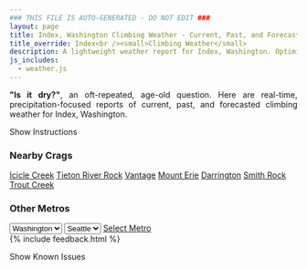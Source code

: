 ```yaml
---
### THIS FILE IS AUTO-GENERATED - DO NOT EDIT ###
layout: page
title: Index, Washington Climbing Weather - Current, Past, and Forecasted Report
title_override: Index<br /><small>Climbing Weather</small>
description: A lightweight weather report for Index, Washington. Optimized for slow internet connections.
js_includes:
  - weather.js
---
```


<section class="measure center lh-copy f5-ns f6 ph2 mv4" style="text-align: justify;">
<strong>"Is it dry?"</strong>, an oft-repeated, age-old question. Here are real-time,
precipitation-focused reports of current, past, and forecasted climbing weather for Index, Washington.
</section>

<p id="settings-toggle" class="mw5 b center tc hover-light-red black-70 pointer">Show Instructions</p>
<section id="settings" class="overflow-hidden" style="display:none;">
    <div class="mv2 ph2 center">
        <div class="fn f6 tc pv2">
            <p class="measure lh-copy center"><strong>Show/hide hourly forecasts</strong> by clicking the desired day.</p>
            <hr class="mw5 p0 mv2 o-60 b0 bt b--light-red light-red bg-light-red">
            <p class="measure lh-copy center"><strong>Current and Past conditions</strong> are measured by the nearest weather station. <strong>Forecast conditions</strong> are calculated and polled separately.</p>
            <hr class="mw5 p0 mv2 o-60 b0 bt b--light-red light-red bg-light-red">
            <p class="measure lh-copy center"><strong>Having issues?</strong> Try <a id="clear-cache" class="no-underline relative fancy-link light-red hover-light-red" href="#">clearing the local cache</a>.</p>
            <hr class="mw5 p0 mv2 o-60 b0 bt b--light-red light-red bg-light-red">
            <p class="measure lh-copy center">Weather data sourced from <a class="no-underline fancy-link relative light-red" target="_blank" href="https://www.weather.gov/documentation/services-web-api">weather.gov</a>.</p>
        </div>
    </div>
</section>
<section id="weather" data-crag="index-washington" class="mv4-ns mv3 ph2 center"></section>
<section id="nearby" class="tc lh-copy">
  <h3>Nearby Crags</h3>
<a class="nowrap no-underline fancy-link relative light-red mh3" href="/crags/icicle-creek-washington-weather.html">Icicle Creek</a>
<a class="nowrap no-underline fancy-link relative light-red mh3" href="/crags/tieton-river-rock-washington-weather.html">Tieton River Rock</a>
<a class="nowrap no-underline fancy-link relative light-red mh3" href="/crags/vantage-washington-weather.html">Vantage</a>
<a class="nowrap no-underline fancy-link relative light-red mh3" href="/crags/mount-erie-washington-weather.html">Mount Erie</a>
<a class="nowrap no-underline fancy-link relative light-red mh3" href="/crags/darrington-washington-weather.html">Darrington</a>
<a class="nowrap no-underline fancy-link relative light-red mh3" href="/crags/smith-rock-oregon-weather.html">Smith Rock</a>
<a class="nowrap no-underline fancy-link relative light-red mh3" href="/crags/trout-creek-oregon-weather.html">Trout Creek</a>
</section>
<section id="nearby" class="tc lh-copy">
  <h3>Other Metros</h3>
  <select class="ma1 bg-near-white pa2" id="stateSel">
    <option value="Texas">Texas</option>
    <option value="Washington" selected>Washington</option>
    <option value="Colorado">Colorado</option>
    <option value="Tennessee">Tennessee</option>
    <option value="Utah">Utah</option>
    <option value="California">California</option>
  </select>
  <select class="ma1 bg-near-white pa2" id="citySel">
    <option value="Seattle" selected>Seattle</option>
  </select>
  <a id="selectMetro" class="f6 link dim ph3 pv2 ma1 dib white bg-light-red" href="/crags/seattle-washington-weather.html">Select Metro</a>
  <script>
    var states = [];
    states["Texas"] = "Austin"
    states["Washington"] = "Seattle"
    states["Colorado"] = "Denver"
    states["Tennessee"] = "Nashville"
    states["Utah"] = "Salt Lake City"
    states["California"] = "San Francisco|Los Angeles"
  </script>
</section>
{% include feedback.html %}
<p id="issues-toggle" class="mw5 b center tc hover-light-red black-70 pointer">Show Known Issues</p>
<section id="issues" class="overflow-hidden tc f6">
</section>

<script>
  var weekly_SEW_150_72 = {"updated":"2021-12-25T23:43:56+00:00","units":"us","forecastGenerator":"BaselineForecastGenerator","generatedAt":"2021-12-26T08:46:04+00:00","updateTime":"2021-12-25T23:43:56+00:00","validTimes":"2021-12-25T17:00:00+00:00/P7DT8H","elevation":{"unitCode":"wmoUnit:m","value":148.1328},"periods":[{"number":1,"name":"Overnight","startTime":"2021-12-26T00:00:00-08:00","endTime":"2021-12-26T06:00:00-08:00","isDaytime":false,"temperature":21,"temperatureUnit":"F","temperatureTrend":"rising","windSpeed":"1 to 5 mph","windDirection":"NE","icon":"https://api.weather.gov/icons/land/night/snow,50?size=medium","shortForecast":"Chance Light Snow","detailedForecast":"A chance of snow. Mostly cloudy. Low around 21, with temperatures rising to around 23 overnight. Wind chill values as low as 18. Northeast wind 1 to 5 mph. Chance of precipitation is 50%. New snow accumulation of 1 to 2 inches possible."},{"number":2,"name":"Sunday","startTime":"2021-12-26T06:00:00-08:00","endTime":"2021-12-26T18:00:00-08:00","isDaytime":true,"temperature":26,"temperatureUnit":"F","temperatureTrend":"falling","windSpeed":"1 to 7 mph","windDirection":"NNW","icon":"https://api.weather.gov/icons/land/day/snow,70?size=medium","shortForecast":"Snow Likely","detailedForecast":"Snow likely before 4pm, then a chance of snow showers. Mostly cloudy. High near 26, with temperatures falling to around 21 in the afternoon. Wind chill values as low as 15. North northwest wind 1 to 7 mph. Chance of precipitation is 70%. New snow accumulation of 1 to 3 inches possible."},{"number":3,"name":"Sunday Night","startTime":"2021-12-26T18:00:00-08:00","endTime":"2021-12-27T06:00:00-08:00","isDaytime":false,"temperature":10,"temperatureUnit":"F","temperatureTrend":"rising","windSpeed":"3 to 7 mph","windDirection":"NNE","icon":"https://api.weather.gov/icons/land/night/snow,30/cold?size=medium","shortForecast":"Chance Snow Showers then Mostly Cloudy","detailedForecast":"A chance of snow showers before 10pm. Mostly cloudy. Low around 10, with temperatures rising to around 12 overnight. Wind chill values as low as 5. North northeast wind 3 to 7 mph. Chance of precipitation is 30%. New snow accumulation of less than half an inch possible."},{"number":4,"name":"Monday","startTime":"2021-12-27T06:00:00-08:00","endTime":"2021-12-27T18:00:00-08:00","isDaytime":true,"temperature":22,"temperatureUnit":"F","temperatureTrend":null,"windSpeed":"6 mph","windDirection":"NE","icon":"https://api.weather.gov/icons/land/day/sct?size=medium","shortForecast":"Mostly Sunny","detailedForecast":"Mostly sunny, with a high near 22. Wind chill values as low as 3. Northeast wind around 6 mph."},{"number":5,"name":"Monday Night","startTime":"2021-12-27T18:00:00-08:00","endTime":"2021-12-28T06:00:00-08:00","isDaytime":false,"temperature":13,"temperatureUnit":"F","temperatureTrend":null,"windSpeed":"5 mph","windDirection":"ENE","icon":"https://api.weather.gov/icons/land/night/snow,20?size=medium","shortForecast":"Slight Chance Light Snow","detailedForecast":"A slight chance of snow after 10pm. Mostly cloudy, with a low around 13. East northeast wind around 5 mph. Chance of precipitation is 20%. New snow accumulation of less than half an inch possible."},{"number":6,"name":"Tuesday","startTime":"2021-12-28T06:00:00-08:00","endTime":"2021-12-28T18:00:00-08:00","isDaytime":true,"temperature":26,"temperatureUnit":"F","temperatureTrend":null,"windSpeed":"3 to 9 mph","windDirection":"ENE","icon":"https://api.weather.gov/icons/land/day/snow,20?size=medium","shortForecast":"Slight Chance Light Snow","detailedForecast":"A slight chance of snow. Partly sunny, with a high near 26. Chance of precipitation is 20%. New rainfall amounts less than a tenth of an inch possible."},{"number":7,"name":"Tuesday Night","startTime":"2021-12-28T18:00:00-08:00","endTime":"2021-12-29T06:00:00-08:00","isDaytime":false,"temperature":13,"temperatureUnit":"F","temperatureTrend":null,"windSpeed":"10 mph","windDirection":"E","icon":"https://api.weather.gov/icons/land/night/snow,20/sct?size=medium","shortForecast":"Slight Chance Light Snow then Partly Cloudy","detailedForecast":"A slight chance of snow before 10pm. Partly cloudy, with a low around 13. Chance of precipitation is 20%."},{"number":8,"name":"Wednesday","startTime":"2021-12-29T06:00:00-08:00","endTime":"2021-12-29T18:00:00-08:00","isDaytime":true,"temperature":27,"temperatureUnit":"F","temperatureTrend":null,"windSpeed":"2 to 10 mph","windDirection":"SSE","icon":"https://api.weather.gov/icons/land/day/sct/snow?size=medium","shortForecast":"Mostly Sunny then Chance Light Snow","detailedForecast":"A chance of snow after 4pm. Mostly sunny, with a high near 27. New snow accumulation of less than half an inch possible."},{"number":9,"name":"Wednesday Night","startTime":"2021-12-29T18:00:00-08:00","endTime":"2021-12-30T06:00:00-08:00","isDaytime":false,"temperature":18,"temperatureUnit":"F","temperatureTrend":null,"windSpeed":"2 to 7 mph","windDirection":"SE","icon":"https://api.weather.gov/icons/land/night/snow?size=medium","shortForecast":"Light Snow","detailedForecast":"Snow. Mostly cloudy, with a low around 18. New snow accumulation of 3 to 5 inches possible."},{"number":10,"name":"Thursday","startTime":"2021-12-30T06:00:00-08:00","endTime":"2021-12-30T18:00:00-08:00","isDaytime":true,"temperature":32,"temperatureUnit":"F","temperatureTrend":null,"windSpeed":"8 mph","windDirection":"S","icon":"https://api.weather.gov/icons/land/day/snow?size=medium","shortForecast":"Snow","detailedForecast":"Snow. Cloudy, with a high near 32. New snow accumulation of 7 to 11 inches possible."},{"number":11,"name":"Thursday Night","startTime":"2021-12-30T18:00:00-08:00","endTime":"2021-12-31T06:00:00-08:00","isDaytime":false,"temperature":25,"temperatureUnit":"F","temperatureTrend":null,"windSpeed":"5 to 8 mph","windDirection":"S","icon":"https://api.weather.gov/icons/land/night/snow?size=medium","shortForecast":"Snow Likely","detailedForecast":"Snow likely. Mostly cloudy, with a low around 25. New snow accumulation of 2 to 4 inches possible."},{"number":12,"name":"Friday","startTime":"2021-12-31T06:00:00-08:00","endTime":"2021-12-31T18:00:00-08:00","isDaytime":true,"temperature":32,"temperatureUnit":"F","temperatureTrend":null,"windSpeed":"2 to 6 mph","windDirection":"SSE","icon":"https://api.weather.gov/icons/land/day/snow?size=medium","shortForecast":"Chance Light Snow","detailedForecast":"A chance of snow. Mostly cloudy, with a high near 32. New snow accumulation of less than half an inch possible."},{"number":13,"name":"Friday Night","startTime":"2021-12-31T18:00:00-08:00","endTime":"2022-01-01T06:00:00-08:00","isDaytime":false,"temperature":25,"temperatureUnit":"F","temperatureTrend":null,"windSpeed":"3 to 7 mph","windDirection":"SSE","icon":"https://api.weather.gov/icons/land/night/snow?size=medium","shortForecast":"Light Snow Likely","detailedForecast":"Snow likely. Mostly cloudy, with a low around 25. Little or no snow accumulation expected."},{"number":14,"name":"New Year's Day","startTime":"2022-01-01T06:00:00-08:00","endTime":"2022-01-01T18:00:00-08:00","isDaytime":true,"temperature":35,"temperatureUnit":"F","temperatureTrend":null,"windSpeed":"7 mph","windDirection":"SSE","icon":"https://api.weather.gov/icons/land/day/snow?size=medium","shortForecast":"Rain And Snow","detailedForecast":"Snow likely before 10am, then rain and snow between 10am and 5pm. Cloudy, with a high near 35."}]}
  var hourly_SEW_150_72 = {"@context":["https://geojson.org/geojson-ld/geojson-context.jsonld",{"@version":"1.1","wx":"https://api.weather.gov/ontology#","geo":"http://www.opengis.net/ont/geosparql#","unit":"http://codes.wmo.int/common/unit/","@vocab":"https://api.weather.gov/ontology#"}],"type":"Feature","geometry":{"type":"Polygon","coordinates":[[[-121.5758471,47.8261007],[-121.5697809,47.8055844],[-121.539213,47.809657800000004],[-121.5452726,47.8301743],[-121.5758471,47.8261007]]]},"properties":{"updated":"2021-12-25T23:43:56+00:00","units":"us","forecastGenerator":"HourlyForecastGenerator","generatedAt":"2021-12-26T08:46:05+00:00","updateTime":"2021-12-25T23:43:56+00:00","validTimes":"2021-12-25T17:00:00+00:00/P7DT8H","elevation":{"unitCode":"wmoUnit:m","value":148.1328},"periods":[{"number":1,"name":"","startTime":"2021-12-26T00:00:00-08:00","endTime":"2021-12-26T01:00:00-08:00","isDaytime":false,"temperature":26,"temperatureUnit":"F","temperatureTrend":null,"windSpeed":"3 mph","windDirection":"NE","icon":"https://api.weather.gov/icons/land/night/snow,40?size=small","shortForecast":"Chance Light Snow","detailedForecast":""},{"number":2,"name":"","startTime":"2021-12-26T01:00:00-08:00","endTime":"2021-12-26T02:00:00-08:00","isDaytime":false,"temperature":25,"temperatureUnit":"F","temperatureTrend":null,"windSpeed":"5 mph","windDirection":"WNW","icon":"https://api.weather.gov/icons/land/night/snow,40?size=small","shortForecast":"Chance Light Snow","detailedForecast":""},{"number":3,"name":"","startTime":"2021-12-26T02:00:00-08:00","endTime":"2021-12-26T03:00:00-08:00","isDaytime":false,"temperature":25,"temperatureUnit":"F","temperatureTrend":null,"windSpeed":"5 mph","windDirection":"WNW","icon":"https://api.weather.gov/icons/land/night/snow,40?size=small","shortForecast":"Chance Light Snow","detailedForecast":""},{"number":4,"name":"","startTime":"2021-12-26T03:00:00-08:00","endTime":"2021-12-26T04:00:00-08:00","isDaytime":false,"temperature":24,"temperatureUnit":"F","temperatureTrend":null,"windSpeed":"5 mph","windDirection":"WNW","icon":"https://api.weather.gov/icons/land/night/snow,40?size=small","shortForecast":"Chance Light Snow","detailedForecast":""},{"number":5,"name":"","startTime":"2021-12-26T04:00:00-08:00","endTime":"2021-12-26T05:00:00-08:00","isDaytime":false,"temperature":24,"temperatureUnit":"F","temperatureTrend":null,"windSpeed":"1 mph","windDirection":"E","icon":"https://api.weather.gov/icons/land/night/snow,50?size=small","shortForecast":"Chance Light Snow","detailedForecast":""},{"number":6,"name":"","startTime":"2021-12-26T05:00:00-08:00","endTime":"2021-12-26T06:00:00-08:00","isDaytime":false,"temperature":23,"temperatureUnit":"F","temperatureTrend":null,"windSpeed":"1 mph","windDirection":"E","icon":"https://api.weather.gov/icons/land/night/snow,50?size=small","shortForecast":"Chance Light Snow","detailedForecast":""},{"number":7,"name":"","startTime":"2021-12-26T06:00:00-08:00","endTime":"2021-12-26T07:00:00-08:00","isDaytime":true,"temperature":22,"temperatureUnit":"F","temperatureTrend":null,"windSpeed":"1 mph","windDirection":"E","icon":"https://api.weather.gov/icons/land/day/snow,50?size=small","shortForecast":"Chance Light Snow","detailedForecast":""},{"number":8,"name":"","startTime":"2021-12-26T07:00:00-08:00","endTime":"2021-12-26T08:00:00-08:00","isDaytime":true,"temperature":23,"temperatureUnit":"F","temperatureTrend":null,"windSpeed":"2 mph","windDirection":"NNW","icon":"https://api.weather.gov/icons/land/day/snow?size=small","shortForecast":"Light Snow Likely","detailedForecast":""},{"number":9,"name":"","startTime":"2021-12-26T08:00:00-08:00","endTime":"2021-12-26T09:00:00-08:00","isDaytime":true,"temperature":22,"temperatureUnit":"F","temperatureTrend":null,"windSpeed":"2 mph","windDirection":"NNW","icon":"https://api.weather.gov/icons/land/day/snow?size=small","shortForecast":"Light Snow Likely","detailedForecast":""},{"number":10,"name":"","startTime":"2021-12-26T09:00:00-08:00","endTime":"2021-12-26T10:00:00-08:00","isDaytime":true,"temperature":22,"temperatureUnit":"F","temperatureTrend":null,"windSpeed":"2 mph","windDirection":"NNW","icon":"https://api.weather.gov/icons/land/day/snow?size=small","shortForecast":"Light Snow Likely","detailedForecast":""},{"number":11,"name":"","startTime":"2021-12-26T10:00:00-08:00","endTime":"2021-12-26T11:00:00-08:00","isDaytime":true,"temperature":23,"temperatureUnit":"F","temperatureTrend":null,"windSpeed":"6 mph","windDirection":"WNW","icon":"https://api.weather.gov/icons/land/day/snow?size=small","shortForecast":"Light Snow Likely","detailedForecast":""},{"number":12,"name":"","startTime":"2021-12-26T11:00:00-08:00","endTime":"2021-12-26T12:00:00-08:00","isDaytime":true,"temperature":24,"temperatureUnit":"F","temperatureTrend":null,"windSpeed":"6 mph","windDirection":"WNW","icon":"https://api.weather.gov/icons/land/day/snow?size=small","shortForecast":"Snow Likely","detailedForecast":""},{"number":13,"name":"","startTime":"2021-12-26T12:00:00-08:00","endTime":"2021-12-26T13:00:00-08:00","isDaytime":true,"temperature":24,"temperatureUnit":"F","temperatureTrend":null,"windSpeed":"6 mph","windDirection":"WNW","icon":"https://api.weather.gov/icons/land/day/snow?size=small","shortForecast":"Light Snow Likely","detailedForecast":""},{"number":14,"name":"","startTime":"2021-12-26T13:00:00-08:00","endTime":"2021-12-26T14:00:00-08:00","isDaytime":true,"temperature":24,"temperatureUnit":"F","temperatureTrend":null,"windSpeed":"7 mph","windDirection":"WNW","icon":"https://api.weather.gov/icons/land/day/snow?size=small","shortForecast":"Light Snow Likely","detailedForecast":""},{"number":15,"name":"","startTime":"2021-12-26T14:00:00-08:00","endTime":"2021-12-26T15:00:00-08:00","isDaytime":true,"temperature":24,"temperatureUnit":"F","temperatureTrend":null,"windSpeed":"7 mph","windDirection":"WNW","icon":"https://api.weather.gov/icons/land/day/snow?size=small","shortForecast":"Light Snow Likely","detailedForecast":""},{"number":16,"name":"","startTime":"2021-12-26T15:00:00-08:00","endTime":"2021-12-26T16:00:00-08:00","isDaytime":true,"temperature":23,"temperatureUnit":"F","temperatureTrend":null,"windSpeed":"7 mph","windDirection":"WNW","icon":"https://api.weather.gov/icons/land/day/snow?size=small","shortForecast":"Chance Light Snow","detailedForecast":""},{"number":17,"name":"","startTime":"2021-12-26T16:00:00-08:00","endTime":"2021-12-26T17:00:00-08:00","isDaytime":true,"temperature":22,"temperatureUnit":"F","temperatureTrend":null,"windSpeed":"3 mph","windDirection":"NNW","icon":"https://api.weather.gov/icons/land/day/snow?size=small","shortForecast":"Chance Snow Showers","detailedForecast":""},{"number":18,"name":"","startTime":"2021-12-26T17:00:00-08:00","endTime":"2021-12-26T18:00:00-08:00","isDaytime":true,"temperature":21,"temperatureUnit":"F","temperatureTrend":null,"windSpeed":"3 mph","windDirection":"NNW","icon":"https://api.weather.gov/icons/land/day/snow?size=small","shortForecast":"Chance Snow Showers","detailedForecast":""},{"number":19,"name":"","startTime":"2021-12-26T18:00:00-08:00","endTime":"2021-12-26T19:00:00-08:00","isDaytime":false,"temperature":20,"temperatureUnit":"F","temperatureTrend":null,"windSpeed":"3 mph","windDirection":"NNW","icon":"https://api.weather.gov/icons/land/night/snow?size=small","shortForecast":"Chance Snow Showers","detailedForecast":""},{"number":20,"name":"","startTime":"2021-12-26T19:00:00-08:00","endTime":"2021-12-26T20:00:00-08:00","isDaytime":false,"temperature":19,"temperatureUnit":"F","temperatureTrend":null,"windSpeed":"7 mph","windDirection":"NE","icon":"https://api.weather.gov/icons/land/night/snow?size=small","shortForecast":"Chance Snow Showers","detailedForecast":""},{"number":21,"name":"","startTime":"2021-12-26T20:00:00-08:00","endTime":"2021-12-26T21:00:00-08:00","isDaytime":false,"temperature":18,"temperatureUnit":"F","temperatureTrend":null,"windSpeed":"7 mph","windDirection":"NE","icon":"https://api.weather.gov/icons/land/night/snow?size=small","shortForecast":"Chance Snow Showers","detailedForecast":""},{"number":22,"name":"","startTime":"2021-12-26T21:00:00-08:00","endTime":"2021-12-26T22:00:00-08:00","isDaytime":false,"temperature":17,"temperatureUnit":"F","temperatureTrend":null,"windSpeed":"7 mph","windDirection":"NE","icon":"https://api.weather.gov/icons/land/night/snow?size=small","shortForecast":"Slight Chance Snow Showers","detailedForecast":""},{"number":23,"name":"","startTime":"2021-12-26T22:00:00-08:00","endTime":"2021-12-26T23:00:00-08:00","isDaytime":false,"temperature":16,"temperatureUnit":"F","temperatureTrend":null,"windSpeed":"5 mph","windDirection":"ENE","icon":"https://api.weather.gov/icons/land/night/sct?size=small","shortForecast":"Partly Cloudy","detailedForecast":""},{"number":24,"name":"","startTime":"2021-12-26T23:00:00-08:00","endTime":"2021-12-27T00:00:00-08:00","isDaytime":false,"temperature":15,"temperatureUnit":"F","temperatureTrend":null,"windSpeed":"5 mph","windDirection":"ENE","icon":"https://api.weather.gov/icons/land/night/sct?size=small","shortForecast":"Partly Cloudy","detailedForecast":""},{"number":25,"name":"","startTime":"2021-12-27T00:00:00-08:00","endTime":"2021-12-27T01:00:00-08:00","isDaytime":false,"temperature":14,"temperatureUnit":"F","temperatureTrend":null,"windSpeed":"5 mph","windDirection":"ENE","icon":"https://api.weather.gov/icons/land/night/sct?size=small","shortForecast":"Partly Cloudy","detailedForecast":""},{"number":26,"name":"","startTime":"2021-12-27T01:00:00-08:00","endTime":"2021-12-27T02:00:00-08:00","isDaytime":false,"temperature":14,"temperatureUnit":"F","temperatureTrend":null,"windSpeed":"5 mph","windDirection":"ENE","icon":"https://api.weather.gov/icons/land/night/sct?size=small","shortForecast":"Partly Cloudy","detailedForecast":""},{"number":27,"name":"","startTime":"2021-12-27T02:00:00-08:00","endTime":"2021-12-27T03:00:00-08:00","isDaytime":false,"temperature":14,"temperatureUnit":"F","temperatureTrend":null,"windSpeed":"5 mph","windDirection":"ENE","icon":"https://api.weather.gov/icons/land/night/sct?size=small","shortForecast":"Partly Cloudy","detailedForecast":""},{"number":28,"name":"","startTime":"2021-12-27T03:00:00-08:00","endTime":"2021-12-27T04:00:00-08:00","isDaytime":false,"temperature":13,"temperatureUnit":"F","temperatureTrend":null,"windSpeed":"5 mph","windDirection":"ENE","icon":"https://api.weather.gov/icons/land/night/sct?size=small","shortForecast":"Partly Cloudy","detailedForecast":""},{"number":29,"name":"","startTime":"2021-12-27T04:00:00-08:00","endTime":"2021-12-27T05:00:00-08:00","isDaytime":false,"temperature":13,"temperatureUnit":"F","temperatureTrend":null,"windSpeed":"3 mph","windDirection":"ENE","icon":"https://api.weather.gov/icons/land/night/sct?size=small","shortForecast":"Partly Cloudy","detailedForecast":""},{"number":30,"name":"","startTime":"2021-12-27T05:00:00-08:00","endTime":"2021-12-27T06:00:00-08:00","isDaytime":false,"temperature":12,"temperatureUnit":"F","temperatureTrend":null,"windSpeed":"3 mph","windDirection":"ENE","icon":"https://api.weather.gov/icons/land/night/sct?size=small","shortForecast":"Partly Cloudy","detailedForecast":""},{"number":31,"name":"","startTime":"2021-12-27T06:00:00-08:00","endTime":"2021-12-27T07:00:00-08:00","isDaytime":true,"temperature":12,"temperatureUnit":"F","temperatureTrend":null,"windSpeed":"3 mph","windDirection":"ENE","icon":"https://api.weather.gov/icons/land/day/sct?size=small","shortForecast":"Mostly Sunny","detailedForecast":""},{"number":32,"name":"","startTime":"2021-12-27T07:00:00-08:00","endTime":"2021-12-27T08:00:00-08:00","isDaytime":true,"temperature":12,"temperatureUnit":"F","temperatureTrend":null,"windSpeed":"6 mph","windDirection":"NE","icon":"https://api.weather.gov/icons/land/day/sct?size=small","shortForecast":"Mostly Sunny","detailedForecast":""},{"number":33,"name":"","startTime":"2021-12-27T08:00:00-08:00","endTime":"2021-12-27T09:00:00-08:00","isDaytime":true,"temperature":13,"temperatureUnit":"F","temperatureTrend":null,"windSpeed":"6 mph","windDirection":"NE","icon":"https://api.weather.gov/icons/land/day/sct?size=small","shortForecast":"Mostly Sunny","detailedForecast":""},{"number":34,"name":"","startTime":"2021-12-27T09:00:00-08:00","endTime":"2021-12-27T10:00:00-08:00","isDaytime":true,"temperature":14,"temperatureUnit":"F","temperatureTrend":null,"windSpeed":"6 mph","windDirection":"NE","icon":"https://api.weather.gov/icons/land/day/sct?size=small","shortForecast":"Mostly Sunny","detailedForecast":""},{"number":35,"name":"","startTime":"2021-12-27T10:00:00-08:00","endTime":"2021-12-27T11:00:00-08:00","isDaytime":true,"temperature":16,"temperatureUnit":"F","temperatureTrend":null,"windSpeed":"3 mph","windDirection":"SSE","icon":"https://api.weather.gov/icons/land/day/sct?size=small","shortForecast":"Mostly Sunny","detailedForecast":""},{"number":36,"name":"","startTime":"2021-12-27T11:00:00-08:00","endTime":"2021-12-27T12:00:00-08:00","isDaytime":true,"temperature":18,"temperatureUnit":"F","temperatureTrend":null,"windSpeed":"3 mph","windDirection":"SSE","icon":"https://api.weather.gov/icons/land/day/sct?size=small","shortForecast":"Mostly Sunny","detailedForecast":""},{"number":37,"name":"","startTime":"2021-12-27T12:00:00-08:00","endTime":"2021-12-27T13:00:00-08:00","isDaytime":true,"temperature":19,"temperatureUnit":"F","temperatureTrend":null,"windSpeed":"3 mph","windDirection":"SSE","icon":"https://api.weather.gov/icons/land/day/sct?size=small","shortForecast":"Mostly Sunny","detailedForecast":""},{"number":38,"name":"","startTime":"2021-12-27T13:00:00-08:00","endTime":"2021-12-27T14:00:00-08:00","isDaytime":true,"temperature":20,"temperatureUnit":"F","temperatureTrend":null,"windSpeed":"5 mph","windDirection":"WNW","icon":"https://api.weather.gov/icons/land/day/sct?size=small","shortForecast":"Mostly Sunny","detailedForecast":""},{"number":39,"name":"","startTime":"2021-12-27T14:00:00-08:00","endTime":"2021-12-27T15:00:00-08:00","isDaytime":true,"temperature":20,"temperatureUnit":"F","temperatureTrend":null,"windSpeed":"5 mph","windDirection":"WNW","icon":"https://api.weather.gov/icons/land/day/sct?size=small","shortForecast":"Mostly Sunny","detailedForecast":""},{"number":40,"name":"","startTime":"2021-12-27T15:00:00-08:00","endTime":"2021-12-27T16:00:00-08:00","isDaytime":true,"temperature":19,"temperatureUnit":"F","temperatureTrend":null,"windSpeed":"5 mph","windDirection":"WNW","icon":"https://api.weather.gov/icons/land/day/sct?size=small","shortForecast":"Mostly Sunny","detailedForecast":""},{"number":41,"name":"","startTime":"2021-12-27T16:00:00-08:00","endTime":"2021-12-27T17:00:00-08:00","isDaytime":true,"temperature":18,"temperatureUnit":"F","temperatureTrend":null,"windSpeed":"3 mph","windDirection":"NE","icon":"https://api.weather.gov/icons/land/day/bkn?size=small","shortForecast":"Partly Sunny","detailedForecast":""},{"number":42,"name":"","startTime":"2021-12-27T17:00:00-08:00","endTime":"2021-12-27T18:00:00-08:00","isDaytime":true,"temperature":17,"temperatureUnit":"F","temperatureTrend":null,"windSpeed":"3 mph","windDirection":"NE","icon":"https://api.weather.gov/icons/land/day/bkn?size=small","shortForecast":"Partly Sunny","detailedForecast":""},{"number":43,"name":"","startTime":"2021-12-27T18:00:00-08:00","endTime":"2021-12-27T19:00:00-08:00","isDaytime":false,"temperature":16,"temperatureUnit":"F","temperatureTrend":null,"windSpeed":"3 mph","windDirection":"NE","icon":"https://api.weather.gov/icons/land/night/bkn?size=small","shortForecast":"Mostly Cloudy","detailedForecast":""},{"number":44,"name":"","startTime":"2021-12-27T19:00:00-08:00","endTime":"2021-12-27T20:00:00-08:00","isDaytime":false,"temperature":15,"temperatureUnit":"F","temperatureTrend":null,"windSpeed":"5 mph","windDirection":"ENE","icon":"https://api.weather.gov/icons/land/night/bkn?size=small","shortForecast":"Mostly Cloudy","detailedForecast":""},{"number":45,"name":"","startTime":"2021-12-27T20:00:00-08:00","endTime":"2021-12-27T21:00:00-08:00","isDaytime":false,"temperature":15,"temperatureUnit":"F","temperatureTrend":null,"windSpeed":"5 mph","windDirection":"ENE","icon":"https://api.weather.gov/icons/land/night/bkn?size=small","shortForecast":"Mostly Cloudy","detailedForecast":""},{"number":46,"name":"","startTime":"2021-12-27T21:00:00-08:00","endTime":"2021-12-27T22:00:00-08:00","isDaytime":false,"temperature":15,"temperatureUnit":"F","temperatureTrend":null,"windSpeed":"5 mph","windDirection":"ENE","icon":"https://api.weather.gov/icons/land/night/bkn?size=small","shortForecast":"Mostly Cloudy","detailedForecast":""},{"number":47,"name":"","startTime":"2021-12-27T22:00:00-08:00","endTime":"2021-12-27T23:00:00-08:00","isDaytime":false,"temperature":15,"temperatureUnit":"F","temperatureTrend":null,"windSpeed":"2 mph","windDirection":"ENE","icon":"https://api.weather.gov/icons/land/night/snow?size=small","shortForecast":"Slight Chance Light Snow","detailedForecast":""},{"number":48,"name":"","startTime":"2021-12-27T23:00:00-08:00","endTime":"2021-12-28T00:00:00-08:00","isDaytime":false,"temperature":15,"temperatureUnit":"F","temperatureTrend":null,"windSpeed":"2 mph","windDirection":"ENE","icon":"https://api.weather.gov/icons/land/night/snow?size=small","shortForecast":"Slight Chance Light Snow","detailedForecast":""},{"number":49,"name":"","startTime":"2021-12-28T00:00:00-08:00","endTime":"2021-12-28T01:00:00-08:00","isDaytime":false,"temperature":15,"temperatureUnit":"F","temperatureTrend":null,"windSpeed":"2 mph","windDirection":"ENE","icon":"https://api.weather.gov/icons/land/night/snow?size=small","shortForecast":"Slight Chance Light Snow","detailedForecast":""},{"number":50,"name":"","startTime":"2021-12-28T01:00:00-08:00","endTime":"2021-12-28T02:00:00-08:00","isDaytime":false,"temperature":15,"temperatureUnit":"F","temperatureTrend":null,"windSpeed":"2 mph","windDirection":"ENE","icon":"https://api.weather.gov/icons/land/night/snow?size=small","shortForecast":"Slight Chance Light Snow","detailedForecast":""},{"number":51,"name":"","startTime":"2021-12-28T02:00:00-08:00","endTime":"2021-12-28T03:00:00-08:00","isDaytime":false,"temperature":15,"temperatureUnit":"F","temperatureTrend":null,"windSpeed":"2 mph","windDirection":"ENE","icon":"https://api.weather.gov/icons/land/night/snow?size=small","shortForecast":"Slight Chance Light Snow","detailedForecast":""},{"number":52,"name":"","startTime":"2021-12-28T03:00:00-08:00","endTime":"2021-12-28T04:00:00-08:00","isDaytime":false,"temperature":15,"temperatureUnit":"F","temperatureTrend":null,"windSpeed":"2 mph","windDirection":"ENE","icon":"https://api.weather.gov/icons/land/night/snow?size=small","shortForecast":"Slight Chance Light Snow","detailedForecast":""},{"number":53,"name":"","startTime":"2021-12-28T04:00:00-08:00","endTime":"2021-12-28T05:00:00-08:00","isDaytime":false,"temperature":15,"temperatureUnit":"F","temperatureTrend":null,"windSpeed":"3 mph","windDirection":"E","icon":"https://api.weather.gov/icons/land/night/snow?size=small","shortForecast":"Slight Chance Light Snow","detailedForecast":""},{"number":54,"name":"","startTime":"2021-12-28T05:00:00-08:00","endTime":"2021-12-28T06:00:00-08:00","isDaytime":false,"temperature":15,"temperatureUnit":"F","temperatureTrend":null,"windSpeed":"3 mph","windDirection":"E","icon":"https://api.weather.gov/icons/land/night/snow?size=small","shortForecast":"Slight Chance Light Snow","detailedForecast":""},{"number":55,"name":"","startTime":"2021-12-28T06:00:00-08:00","endTime":"2021-12-28T07:00:00-08:00","isDaytime":true,"temperature":15,"temperatureUnit":"F","temperatureTrend":null,"windSpeed":"3 mph","windDirection":"E","icon":"https://api.weather.gov/icons/land/day/snow?size=small","shortForecast":"Slight Chance Light Snow","detailedForecast":""},{"number":56,"name":"","startTime":"2021-12-28T07:00:00-08:00","endTime":"2021-12-28T08:00:00-08:00","isDaytime":true,"temperature":15,"temperatureUnit":"F","temperatureTrend":null,"windSpeed":"6 mph","windDirection":"E","icon":"https://api.weather.gov/icons/land/day/snow?size=small","shortForecast":"Slight Chance Light Snow","detailedForecast":""},{"number":57,"name":"","startTime":"2021-12-28T08:00:00-08:00","endTime":"2021-12-28T09:00:00-08:00","isDaytime":true,"temperature":16,"temperatureUnit":"F","temperatureTrend":null,"windSpeed":"6 mph","windDirection":"E","icon":"https://api.weather.gov/icons/land/day/snow?size=small","shortForecast":"Slight Chance Light Snow","detailedForecast":""},{"number":58,"name":"","startTime":"2021-12-28T09:00:00-08:00","endTime":"2021-12-28T10:00:00-08:00","isDaytime":true,"temperature":17,"temperatureUnit":"F","temperatureTrend":null,"windSpeed":"6 mph","windDirection":"E","icon":"https://api.weather.gov/icons/land/day/snow?size=small","shortForecast":"Slight Chance Light Snow","detailedForecast":""},{"number":59,"name":"","startTime":"2021-12-28T10:00:00-08:00","endTime":"2021-12-28T11:00:00-08:00","isDaytime":true,"temperature":19,"temperatureUnit":"F","temperatureTrend":null,"windSpeed":"5 mph","windDirection":"E","icon":"https://api.weather.gov/icons/land/day/bkn?size=small","shortForecast":"Partly Sunny","detailedForecast":""},{"number":60,"name":"","startTime":"2021-12-28T11:00:00-08:00","endTime":"2021-12-28T12:00:00-08:00","isDaytime":true,"temperature":21,"temperatureUnit":"F","temperatureTrend":null,"windSpeed":"5 mph","windDirection":"E","icon":"https://api.weather.gov/icons/land/day/bkn?size=small","shortForecast":"Partly Sunny","detailedForecast":""},{"number":61,"name":"","startTime":"2021-12-28T12:00:00-08:00","endTime":"2021-12-28T13:00:00-08:00","isDaytime":true,"temperature":23,"temperatureUnit":"F","temperatureTrend":null,"windSpeed":"5 mph","windDirection":"E","icon":"https://api.weather.gov/icons/land/day/bkn?size=small","shortForecast":"Partly Sunny","detailedForecast":""},{"number":62,"name":"","startTime":"2021-12-28T13:00:00-08:00","endTime":"2021-12-28T14:00:00-08:00","isDaytime":true,"temperature":24,"temperatureUnit":"F","temperatureTrend":null,"windSpeed":"7 mph","windDirection":"ENE","icon":"https://api.weather.gov/icons/land/day/bkn?size=small","shortForecast":"Partly Sunny","detailedForecast":""},{"number":63,"name":"","startTime":"2021-12-28T14:00:00-08:00","endTime":"2021-12-28T15:00:00-08:00","isDaytime":true,"temperature":24,"temperatureUnit":"F","temperatureTrend":null,"windSpeed":"7 mph","windDirection":"ENE","icon":"https://api.weather.gov/icons/land/day/bkn?size=small","shortForecast":"Partly Sunny","detailedForecast":""},{"number":64,"name":"","startTime":"2021-12-28T15:00:00-08:00","endTime":"2021-12-28T16:00:00-08:00","isDaytime":true,"temperature":23,"temperatureUnit":"F","temperatureTrend":null,"windSpeed":"7 mph","windDirection":"ENE","icon":"https://api.weather.gov/icons/land/day/bkn?size=small","shortForecast":"Partly Sunny","detailedForecast":""},{"number":65,"name":"","startTime":"2021-12-28T16:00:00-08:00","endTime":"2021-12-28T17:00:00-08:00","isDaytime":true,"temperature":22,"temperatureUnit":"F","temperatureTrend":null,"windSpeed":"9 mph","windDirection":"E","icon":"https://api.weather.gov/icons/land/day/snow?size=small","shortForecast":"Slight Chance Light Snow","detailedForecast":""},{"number":66,"name":"","startTime":"2021-12-28T17:00:00-08:00","endTime":"2021-12-28T18:00:00-08:00","isDaytime":true,"temperature":21,"temperatureUnit":"F","temperatureTrend":null,"windSpeed":"9 mph","windDirection":"E","icon":"https://api.weather.gov/icons/land/day/snow?size=small","shortForecast":"Slight Chance Light Snow","detailedForecast":""},{"number":67,"name":"","startTime":"2021-12-28T18:00:00-08:00","endTime":"2021-12-28T19:00:00-08:00","isDaytime":false,"temperature":19,"temperatureUnit":"F","temperatureTrend":null,"windSpeed":"9 mph","windDirection":"E","icon":"https://api.weather.gov/icons/land/night/snow?size=small","shortForecast":"Slight Chance Light Snow","detailedForecast":""},{"number":68,"name":"","startTime":"2021-12-28T19:00:00-08:00","endTime":"2021-12-28T20:00:00-08:00","isDaytime":false,"temperature":18,"temperatureUnit":"F","temperatureTrend":null,"windSpeed":"10 mph","windDirection":"E","icon":"https://api.weather.gov/icons/land/night/snow?size=small","shortForecast":"Slight Chance Light Snow","detailedForecast":""},{"number":69,"name":"","startTime":"2021-12-28T20:00:00-08:00","endTime":"2021-12-28T21:00:00-08:00","isDaytime":false,"temperature":17,"temperatureUnit":"F","temperatureTrend":null,"windSpeed":"10 mph","windDirection":"E","icon":"https://api.weather.gov/icons/land/night/snow?size=small","shortForecast":"Slight Chance Light Snow","detailedForecast":""},{"number":70,"name":"","startTime":"2021-12-28T21:00:00-08:00","endTime":"2021-12-28T22:00:00-08:00","isDaytime":false,"temperature":17,"temperatureUnit":"F","temperatureTrend":null,"windSpeed":"10 mph","windDirection":"E","icon":"https://api.weather.gov/icons/land/night/snow?size=small","shortForecast":"Slight Chance Light Snow","detailedForecast":""},{"number":71,"name":"","startTime":"2021-12-28T22:00:00-08:00","endTime":"2021-12-28T23:00:00-08:00","isDaytime":false,"temperature":17,"temperatureUnit":"F","temperatureTrend":null,"windSpeed":"10 mph","windDirection":"E","icon":"https://api.weather.gov/icons/land/night/bkn?size=small","shortForecast":"Mostly Cloudy","detailedForecast":""},{"number":72,"name":"","startTime":"2021-12-28T23:00:00-08:00","endTime":"2021-12-29T00:00:00-08:00","isDaytime":false,"temperature":17,"temperatureUnit":"F","temperatureTrend":null,"windSpeed":"10 mph","windDirection":"E","icon":"https://api.weather.gov/icons/land/night/bkn?size=small","shortForecast":"Mostly Cloudy","detailedForecast":""},{"number":73,"name":"","startTime":"2021-12-29T00:00:00-08:00","endTime":"2021-12-29T01:00:00-08:00","isDaytime":false,"temperature":16,"temperatureUnit":"F","temperatureTrend":null,"windSpeed":"10 mph","windDirection":"E","icon":"https://api.weather.gov/icons/land/night/bkn?size=small","shortForecast":"Mostly Cloudy","detailedForecast":""},{"number":74,"name":"","startTime":"2021-12-29T01:00:00-08:00","endTime":"2021-12-29T02:00:00-08:00","isDaytime":false,"temperature":16,"temperatureUnit":"F","temperatureTrend":null,"windSpeed":"10 mph","windDirection":"E","icon":"https://api.weather.gov/icons/land/night/sct?size=small","shortForecast":"Partly Cloudy","detailedForecast":""},{"number":75,"name":"","startTime":"2021-12-29T02:00:00-08:00","endTime":"2021-12-29T03:00:00-08:00","isDaytime":false,"temperature":16,"temperatureUnit":"F","temperatureTrend":null,"windSpeed":"10 mph","windDirection":"E","icon":"https://api.weather.gov/icons/land/night/sct?size=small","shortForecast":"Partly Cloudy","detailedForecast":""},{"number":76,"name":"","startTime":"2021-12-29T03:00:00-08:00","endTime":"2021-12-29T04:00:00-08:00","isDaytime":false,"temperature":15,"temperatureUnit":"F","temperatureTrend":null,"windSpeed":"10 mph","windDirection":"E","icon":"https://api.weather.gov/icons/land/night/sct?size=small","shortForecast":"Partly Cloudy","detailedForecast":""},{"number":77,"name":"","startTime":"2021-12-29T04:00:00-08:00","endTime":"2021-12-29T05:00:00-08:00","isDaytime":false,"temperature":15,"temperatureUnit":"F","temperatureTrend":null,"windSpeed":"10 mph","windDirection":"E","icon":"https://api.weather.gov/icons/land/night/sct?size=small","shortForecast":"Partly Cloudy","detailedForecast":""},{"number":78,"name":"","startTime":"2021-12-29T05:00:00-08:00","endTime":"2021-12-29T06:00:00-08:00","isDaytime":false,"temperature":14,"temperatureUnit":"F","temperatureTrend":null,"windSpeed":"10 mph","windDirection":"E","icon":"https://api.weather.gov/icons/land/night/sct?size=small","shortForecast":"Partly Cloudy","detailedForecast":""},{"number":79,"name":"","startTime":"2021-12-29T06:00:00-08:00","endTime":"2021-12-29T07:00:00-08:00","isDaytime":true,"temperature":14,"temperatureUnit":"F","temperatureTrend":null,"windSpeed":"10 mph","windDirection":"E","icon":"https://api.weather.gov/icons/land/day/sct?size=small","shortForecast":"Mostly Sunny","detailedForecast":""},{"number":80,"name":"","startTime":"2021-12-29T07:00:00-08:00","endTime":"2021-12-29T08:00:00-08:00","isDaytime":true,"temperature":14,"temperatureUnit":"F","temperatureTrend":null,"windSpeed":"10 mph","windDirection":"E","icon":"https://api.weather.gov/icons/land/day/sct?size=small","shortForecast":"Mostly Sunny","detailedForecast":""},{"number":81,"name":"","startTime":"2021-12-29T08:00:00-08:00","endTime":"2021-12-29T09:00:00-08:00","isDaytime":true,"temperature":15,"temperatureUnit":"F","temperatureTrend":null,"windSpeed":"10 mph","windDirection":"E","icon":"https://api.weather.gov/icons/land/day/sct?size=small","shortForecast":"Mostly Sunny","detailedForecast":""},{"number":82,"name":"","startTime":"2021-12-29T09:00:00-08:00","endTime":"2021-12-29T10:00:00-08:00","isDaytime":true,"temperature":17,"temperatureUnit":"F","temperatureTrend":null,"windSpeed":"10 mph","windDirection":"E","icon":"https://api.weather.gov/icons/land/day/sct?size=small","shortForecast":"Mostly Sunny","detailedForecast":""},{"number":83,"name":"","startTime":"2021-12-29T10:00:00-08:00","endTime":"2021-12-29T11:00:00-08:00","isDaytime":true,"temperature":19,"temperatureUnit":"F","temperatureTrend":null,"windSpeed":"7 mph","windDirection":"E","icon":"https://api.weather.gov/icons/land/day/sct?size=small","shortForecast":"Mostly Sunny","detailedForecast":""},{"number":84,"name":"","startTime":"2021-12-29T11:00:00-08:00","endTime":"2021-12-29T12:00:00-08:00","isDaytime":true,"temperature":21,"temperatureUnit":"F","temperatureTrend":null,"windSpeed":"7 mph","windDirection":"E","icon":"https://api.weather.gov/icons/land/day/sct?size=small","shortForecast":"Mostly Sunny","detailedForecast":""},{"number":85,"name":"","startTime":"2021-12-29T12:00:00-08:00","endTime":"2021-12-29T13:00:00-08:00","isDaytime":true,"temperature":24,"temperatureUnit":"F","temperatureTrend":null,"windSpeed":"7 mph","windDirection":"E","icon":"https://api.weather.gov/icons/land/day/sct?size=small","shortForecast":"Mostly Sunny","detailedForecast":""},{"number":86,"name":"","startTime":"2021-12-29T13:00:00-08:00","endTime":"2021-12-29T14:00:00-08:00","isDaytime":true,"temperature":25,"temperatureUnit":"F","temperatureTrend":null,"windSpeed":"2 mph","windDirection":"S","icon":"https://api.weather.gov/icons/land/day/bkn?size=small","shortForecast":"Partly Sunny","detailedForecast":""},{"number":87,"name":"","startTime":"2021-12-29T14:00:00-08:00","endTime":"2021-12-29T15:00:00-08:00","isDaytime":true,"temperature":25,"temperatureUnit":"F","temperatureTrend":null,"windSpeed":"2 mph","windDirection":"S","icon":"https://api.weather.gov/icons/land/day/bkn?size=small","shortForecast":"Partly Sunny","detailedForecast":""},{"number":88,"name":"","startTime":"2021-12-29T15:00:00-08:00","endTime":"2021-12-29T16:00:00-08:00","isDaytime":true,"temperature":24,"temperatureUnit":"F","temperatureTrend":null,"windSpeed":"2 mph","windDirection":"S","icon":"https://api.weather.gov/icons/land/day/bkn?size=small","shortForecast":"Partly Sunny","detailedForecast":""},{"number":89,"name":"","startTime":"2021-12-29T16:00:00-08:00","endTime":"2021-12-29T17:00:00-08:00","isDaytime":true,"temperature":23,"temperatureUnit":"F","temperatureTrend":null,"windSpeed":"2 mph","windDirection":"SW","icon":"https://api.weather.gov/icons/land/day/snow?size=small","shortForecast":"Chance Light Snow","detailedForecast":""},{"number":90,"name":"","startTime":"2021-12-29T17:00:00-08:00","endTime":"2021-12-29T18:00:00-08:00","isDaytime":true,"temperature":22,"temperatureUnit":"F","temperatureTrend":null,"windSpeed":"2 mph","windDirection":"SW","icon":"https://api.weather.gov/icons/land/day/snow?size=small","shortForecast":"Chance Light Snow","detailedForecast":""},{"number":91,"name":"","startTime":"2021-12-29T18:00:00-08:00","endTime":"2021-12-29T19:00:00-08:00","isDaytime":false,"temperature":21,"temperatureUnit":"F","temperatureTrend":null,"windSpeed":"2 mph","windDirection":"SW","icon":"https://api.weather.gov/icons/land/night/snow?size=small","shortForecast":"Chance Light Snow","detailedForecast":""},{"number":92,"name":"","startTime":"2021-12-29T19:00:00-08:00","endTime":"2021-12-29T20:00:00-08:00","isDaytime":false,"temperature":20,"temperatureUnit":"F","temperatureTrend":null,"windSpeed":"7 mph","windDirection":"ESE","icon":"https://api.weather.gov/icons/land/night/snow?size=small","shortForecast":"Chance Light Snow","detailedForecast":""},{"number":93,"name":"","startTime":"2021-12-29T20:00:00-08:00","endTime":"2021-12-29T21:00:00-08:00","isDaytime":false,"temperature":20,"temperatureUnit":"F","temperatureTrend":null,"windSpeed":"7 mph","windDirection":"ESE","icon":"https://api.weather.gov/icons/land/night/snow?size=small","shortForecast":"Chance Light Snow","detailedForecast":""},{"number":94,"name":"","startTime":"2021-12-29T21:00:00-08:00","endTime":"2021-12-29T22:00:00-08:00","isDaytime":false,"temperature":20,"temperatureUnit":"F","temperatureTrend":null,"windSpeed":"7 mph","windDirection":"ESE","icon":"https://api.weather.gov/icons/land/night/snow?size=small","shortForecast":"Chance Light Snow","detailedForecast":""},{"number":95,"name":"","startTime":"2021-12-29T22:00:00-08:00","endTime":"2021-12-29T23:00:00-08:00","isDaytime":false,"temperature":20,"temperatureUnit":"F","temperatureTrend":null,"windSpeed":"7 mph","windDirection":"SE","icon":"https://api.weather.gov/icons/land/night/snow?size=small","shortForecast":"Light Snow Likely","detailedForecast":""},{"number":96,"name":"","startTime":"2021-12-29T23:00:00-08:00","endTime":"2021-12-30T00:00:00-08:00","isDaytime":false,"temperature":21,"temperatureUnit":"F","temperatureTrend":null,"windSpeed":"7 mph","windDirection":"SE","icon":"https://api.weather.gov/icons/land/night/snow?size=small","shortForecast":"Light Snow Likely","detailedForecast":""},{"number":97,"name":"","startTime":"2021-12-30T00:00:00-08:00","endTime":"2021-12-30T01:00:00-08:00","isDaytime":false,"temperature":21,"temperatureUnit":"F","temperatureTrend":null,"windSpeed":"7 mph","windDirection":"SE","icon":"https://api.weather.gov/icons/land/night/snow?size=small","shortForecast":"Light Snow Likely","detailedForecast":""},{"number":98,"name":"","startTime":"2021-12-30T01:00:00-08:00","endTime":"2021-12-30T02:00:00-08:00","isDaytime":false,"temperature":22,"temperatureUnit":"F","temperatureTrend":null,"windSpeed":"7 mph","windDirection":"SE","icon":"https://api.weather.gov/icons/land/night/snow?size=small","shortForecast":"Light Snow Likely","detailedForecast":""},{"number":99,"name":"","startTime":"2021-12-30T02:00:00-08:00","endTime":"2021-12-30T03:00:00-08:00","isDaytime":false,"temperature":23,"temperatureUnit":"F","temperatureTrend":null,"windSpeed":"7 mph","windDirection":"SE","icon":"https://api.weather.gov/icons/land/night/snow?size=small","shortForecast":"Light Snow Likely","detailedForecast":""},{"number":100,"name":"","startTime":"2021-12-30T03:00:00-08:00","endTime":"2021-12-30T04:00:00-08:00","isDaytime":false,"temperature":23,"temperatureUnit":"F","temperatureTrend":null,"windSpeed":"7 mph","windDirection":"SE","icon":"https://api.weather.gov/icons/land/night/snow?size=small","shortForecast":"Light Snow Likely","detailedForecast":""},{"number":101,"name":"","startTime":"2021-12-30T04:00:00-08:00","endTime":"2021-12-30T05:00:00-08:00","isDaytime":false,"temperature":24,"temperatureUnit":"F","temperatureTrend":null,"windSpeed":"6 mph","windDirection":"SE","icon":"https://api.weather.gov/icons/land/night/snow?size=small","shortForecast":"Light Snow","detailedForecast":""},{"number":102,"name":"","startTime":"2021-12-30T05:00:00-08:00","endTime":"2021-12-30T06:00:00-08:00","isDaytime":false,"temperature":24,"temperatureUnit":"F","temperatureTrend":null,"windSpeed":"6 mph","windDirection":"SE","icon":"https://api.weather.gov/icons/land/night/snow?size=small","shortForecast":"Light Snow","detailedForecast":""},{"number":103,"name":"","startTime":"2021-12-30T06:00:00-08:00","endTime":"2021-12-30T07:00:00-08:00","isDaytime":true,"temperature":25,"temperatureUnit":"F","temperatureTrend":null,"windSpeed":"6 mph","windDirection":"SE","icon":"https://api.weather.gov/icons/land/day/snow?size=small","shortForecast":"Light Snow","detailedForecast":""},{"number":104,"name":"","startTime":"2021-12-30T07:00:00-08:00","endTime":"2021-12-30T08:00:00-08:00","isDaytime":true,"temperature":25,"temperatureUnit":"F","temperatureTrend":null,"windSpeed":"7 mph","windDirection":"SSE","icon":"https://api.weather.gov/icons/land/day/snow?size=small","shortForecast":"Light Snow","detailedForecast":""},{"number":105,"name":"","startTime":"2021-12-30T08:00:00-08:00","endTime":"2021-12-30T09:00:00-08:00","isDaytime":true,"temperature":26,"temperatureUnit":"F","temperatureTrend":null,"windSpeed":"7 mph","windDirection":"SSE","icon":"https://api.weather.gov/icons/land/day/snow?size=small","shortForecast":"Light Snow","detailedForecast":""},{"number":106,"name":"","startTime":"2021-12-30T09:00:00-08:00","endTime":"2021-12-30T10:00:00-08:00","isDaytime":true,"temperature":27,"temperatureUnit":"F","temperatureTrend":null,"windSpeed":"7 mph","windDirection":"SSE","icon":"https://api.weather.gov/icons/land/day/snow?size=small","shortForecast":"Light Snow","detailedForecast":""},{"number":107,"name":"","startTime":"2021-12-30T10:00:00-08:00","endTime":"2021-12-30T11:00:00-08:00","isDaytime":true,"temperature":28,"temperatureUnit":"F","temperatureTrend":null,"windSpeed":"7 mph","windDirection":"S","icon":"https://api.weather.gov/icons/land/day/snow?size=small","shortForecast":"Snow","detailedForecast":""},{"number":108,"name":"","startTime":"2021-12-30T11:00:00-08:00","endTime":"2021-12-30T12:00:00-08:00","isDaytime":true,"temperature":29,"temperatureUnit":"F","temperatureTrend":null,"windSpeed":"7 mph","windDirection":"S","icon":"https://api.weather.gov/icons/land/day/snow?size=small","shortForecast":"Snow","detailedForecast":""},{"number":109,"name":"","startTime":"2021-12-30T12:00:00-08:00","endTime":"2021-12-30T13:00:00-08:00","isDaytime":true,"temperature":30,"temperatureUnit":"F","temperatureTrend":null,"windSpeed":"7 mph","windDirection":"S","icon":"https://api.weather.gov/icons/land/day/snow?size=small","shortForecast":"Snow","detailedForecast":""},{"number":110,"name":"","startTime":"2021-12-30T13:00:00-08:00","endTime":"2021-12-30T14:00:00-08:00","isDaytime":true,"temperature":30,"temperatureUnit":"F","temperatureTrend":null,"windSpeed":"8 mph","windDirection":"SW","icon":"https://api.weather.gov/icons/land/day/snow?size=small","shortForecast":"Snow","detailedForecast":""},{"number":111,"name":"","startTime":"2021-12-30T14:00:00-08:00","endTime":"2021-12-30T15:00:00-08:00","isDaytime":true,"temperature":30,"temperatureUnit":"F","temperatureTrend":null,"windSpeed":"8 mph","windDirection":"SW","icon":"https://api.weather.gov/icons/land/day/snow?size=small","shortForecast":"Snow","detailedForecast":""},{"number":112,"name":"","startTime":"2021-12-30T15:00:00-08:00","endTime":"2021-12-30T16:00:00-08:00","isDaytime":true,"temperature":29,"temperatureUnit":"F","temperatureTrend":null,"windSpeed":"8 mph","windDirection":"SW","icon":"https://api.weather.gov/icons/land/day/snow?size=small","shortForecast":"Snow","detailedForecast":""},{"number":113,"name":"","startTime":"2021-12-30T16:00:00-08:00","endTime":"2021-12-30T17:00:00-08:00","isDaytime":true,"temperature":28,"temperatureUnit":"F","temperatureTrend":null,"windSpeed":"8 mph","windDirection":"SW","icon":"https://api.weather.gov/icons/land/day/snow?size=small","shortForecast":"Snow Likely","detailedForecast":""},{"number":114,"name":"","startTime":"2021-12-30T17:00:00-08:00","endTime":"2021-12-30T18:00:00-08:00","isDaytime":true,"temperature":28,"temperatureUnit":"F","temperatureTrend":null,"windSpeed":"8 mph","windDirection":"SW","icon":"https://api.weather.gov/icons/land/day/snow?size=small","shortForecast":"Snow Likely","detailedForecast":""},{"number":115,"name":"","startTime":"2021-12-30T18:00:00-08:00","endTime":"2021-12-30T19:00:00-08:00","isDaytime":false,"temperature":28,"temperatureUnit":"F","temperatureTrend":null,"windSpeed":"8 mph","windDirection":"SW","icon":"https://api.weather.gov/icons/land/night/snow?size=small","shortForecast":"Snow Likely","detailedForecast":""},{"number":116,"name":"","startTime":"2021-12-30T19:00:00-08:00","endTime":"2021-12-30T20:00:00-08:00","isDaytime":false,"temperature":28,"temperatureUnit":"F","temperatureTrend":null,"windSpeed":"5 mph","windDirection":"S","icon":"https://api.weather.gov/icons/land/night/snow?size=small","shortForecast":"Snow Likely","detailedForecast":""},{"number":117,"name":"","startTime":"2021-12-30T20:00:00-08:00","endTime":"2021-12-30T21:00:00-08:00","isDaytime":false,"temperature":28,"temperatureUnit":"F","temperatureTrend":null,"windSpeed":"5 mph","windDirection":"S","icon":"https://api.weather.gov/icons/land/night/snow?size=small","shortForecast":"Snow Likely","detailedForecast":""},{"number":118,"name":"","startTime":"2021-12-30T21:00:00-08:00","endTime":"2021-12-30T22:00:00-08:00","isDaytime":false,"temperature":28,"temperatureUnit":"F","temperatureTrend":null,"windSpeed":"5 mph","windDirection":"S","icon":"https://api.weather.gov/icons/land/night/snow?size=small","shortForecast":"Snow Likely","detailedForecast":""},{"number":119,"name":"","startTime":"2021-12-30T22:00:00-08:00","endTime":"2021-12-30T23:00:00-08:00","isDaytime":false,"temperature":28,"temperatureUnit":"F","temperatureTrend":null,"windSpeed":"6 mph","windDirection":"ESE","icon":"https://api.weather.gov/icons/land/night/snow?size=small","shortForecast":"Chance Light Snow","detailedForecast":""},{"number":120,"name":"","startTime":"2021-12-30T23:00:00-08:00","endTime":"2021-12-31T00:00:00-08:00","isDaytime":false,"temperature":28,"temperatureUnit":"F","temperatureTrend":null,"windSpeed":"6 mph","windDirection":"ESE","icon":"https://api.weather.gov/icons/land/night/snow?size=small","shortForecast":"Chance Light Snow","detailedForecast":""},{"number":121,"name":"","startTime":"2021-12-31T00:00:00-08:00","endTime":"2021-12-31T01:00:00-08:00","isDaytime":false,"temperature":28,"temperatureUnit":"F","temperatureTrend":null,"windSpeed":"6 mph","windDirection":"ESE","icon":"https://api.weather.gov/icons/land/night/snow?size=small","shortForecast":"Chance Light Snow","detailedForecast":""},{"number":122,"name":"","startTime":"2021-12-31T01:00:00-08:00","endTime":"2021-12-31T02:00:00-08:00","isDaytime":false,"temperature":28,"temperatureUnit":"F","temperatureTrend":null,"windSpeed":"6 mph","windDirection":"ESE","icon":"https://api.weather.gov/icons/land/night/snow?size=small","shortForecast":"Chance Light Snow","detailedForecast":""},{"number":123,"name":"","startTime":"2021-12-31T02:00:00-08:00","endTime":"2021-12-31T03:00:00-08:00","isDaytime":false,"temperature":28,"temperatureUnit":"F","temperatureTrend":null,"windSpeed":"6 mph","windDirection":"ESE","icon":"https://api.weather.gov/icons/land/night/snow?size=small","shortForecast":"Chance Light Snow","detailedForecast":""},{"number":124,"name":"","startTime":"2021-12-31T03:00:00-08:00","endTime":"2021-12-31T04:00:00-08:00","isDaytime":false,"temperature":28,"temperatureUnit":"F","temperatureTrend":null,"windSpeed":"6 mph","windDirection":"ESE","icon":"https://api.weather.gov/icons/land/night/snow?size=small","shortForecast":"Chance Light Snow","detailedForecast":""},{"number":125,"name":"","startTime":"2021-12-31T04:00:00-08:00","endTime":"2021-12-31T05:00:00-08:00","isDaytime":false,"temperature":28,"temperatureUnit":"F","temperatureTrend":null,"windSpeed":"6 mph","windDirection":"ESE","icon":"https://api.weather.gov/icons/land/night/snow?size=small","shortForecast":"Chance Light Snow","detailedForecast":""},{"number":126,"name":"","startTime":"2021-12-31T05:00:00-08:00","endTime":"2021-12-31T06:00:00-08:00","isDaytime":false,"temperature":27,"temperatureUnit":"F","temperatureTrend":null,"windSpeed":"6 mph","windDirection":"ESE","icon":"https://api.weather.gov/icons/land/night/snow?size=small","shortForecast":"Chance Light Snow","detailedForecast":""},{"number":127,"name":"","startTime":"2021-12-31T06:00:00-08:00","endTime":"2021-12-31T07:00:00-08:00","isDaytime":true,"temperature":27,"temperatureUnit":"F","temperatureTrend":null,"windSpeed":"6 mph","windDirection":"ESE","icon":"https://api.weather.gov/icons/land/day/snow?size=small","shortForecast":"Chance Light Snow","detailedForecast":""},{"number":128,"name":"","startTime":"2021-12-31T07:00:00-08:00","endTime":"2021-12-31T08:00:00-08:00","isDaytime":true,"temperature":26,"temperatureUnit":"F","temperatureTrend":null,"windSpeed":"6 mph","windDirection":"SE","icon":"https://api.weather.gov/icons/land/day/snow?size=small","shortForecast":"Chance Light Snow","detailedForecast":""},{"number":129,"name":"","startTime":"2021-12-31T08:00:00-08:00","endTime":"2021-12-31T09:00:00-08:00","isDaytime":true,"temperature":26,"temperatureUnit":"F","temperatureTrend":null,"windSpeed":"6 mph","windDirection":"SE","icon":"https://api.weather.gov/icons/land/day/snow?size=small","shortForecast":"Chance Light Snow","detailedForecast":""},{"number":130,"name":"","startTime":"2021-12-31T09:00:00-08:00","endTime":"2021-12-31T10:00:00-08:00","isDaytime":true,"temperature":26,"temperatureUnit":"F","temperatureTrend":null,"windSpeed":"6 mph","windDirection":"SE","icon":"https://api.weather.gov/icons/land/day/snow?size=small","shortForecast":"Chance Light Snow","detailedForecast":""},{"number":131,"name":"","startTime":"2021-12-31T10:00:00-08:00","endTime":"2021-12-31T11:00:00-08:00","isDaytime":true,"temperature":27,"temperatureUnit":"F","temperatureTrend":null,"windSpeed":"6 mph","windDirection":"SSE","icon":"https://api.weather.gov/icons/land/day/snow?size=small","shortForecast":"Chance Light Snow","detailedForecast":""},{"number":132,"name":"","startTime":"2021-12-31T11:00:00-08:00","endTime":"2021-12-31T12:00:00-08:00","isDaytime":true,"temperature":28,"temperatureUnit":"F","temperatureTrend":null,"windSpeed":"6 mph","windDirection":"SSE","icon":"https://api.weather.gov/icons/land/day/snow?size=small","shortForecast":"Chance Light Snow","detailedForecast":""},{"number":133,"name":"","startTime":"2021-12-31T12:00:00-08:00","endTime":"2021-12-31T13:00:00-08:00","isDaytime":true,"temperature":29,"temperatureUnit":"F","temperatureTrend":null,"windSpeed":"6 mph","windDirection":"SSE","icon":"https://api.weather.gov/icons/land/day/snow?size=small","shortForecast":"Chance Light Snow","detailedForecast":""},{"number":134,"name":"","startTime":"2021-12-31T13:00:00-08:00","endTime":"2021-12-31T14:00:00-08:00","isDaytime":true,"temperature":30,"temperatureUnit":"F","temperatureTrend":null,"windSpeed":"2 mph","windDirection":"SSW","icon":"https://api.weather.gov/icons/land/day/snow?size=small","shortForecast":"Chance Light Snow","detailedForecast":""},{"number":135,"name":"","startTime":"2021-12-31T14:00:00-08:00","endTime":"2021-12-31T15:00:00-08:00","isDaytime":true,"temperature":30,"temperatureUnit":"F","temperatureTrend":null,"windSpeed":"2 mph","windDirection":"SSW","icon":"https://api.weather.gov/icons/land/day/snow?size=small","shortForecast":"Chance Light Snow","detailedForecast":""},{"number":136,"name":"","startTime":"2021-12-31T15:00:00-08:00","endTime":"2021-12-31T16:00:00-08:00","isDaytime":true,"temperature":30,"temperatureUnit":"F","temperatureTrend":null,"windSpeed":"2 mph","windDirection":"SSW","icon":"https://api.weather.gov/icons/land/day/snow?size=small","shortForecast":"Chance Light Snow","detailedForecast":""},{"number":137,"name":"","startTime":"2021-12-31T16:00:00-08:00","endTime":"2021-12-31T17:00:00-08:00","isDaytime":true,"temperature":29,"temperatureUnit":"F","temperatureTrend":null,"windSpeed":"3 mph","windDirection":"W","icon":"https://api.weather.gov/icons/land/day/snow?size=small","shortForecast":"Chance Light Snow","detailedForecast":""},{"number":138,"name":"","startTime":"2021-12-31T17:00:00-08:00","endTime":"2021-12-31T18:00:00-08:00","isDaytime":true,"temperature":28,"temperatureUnit":"F","temperatureTrend":null,"windSpeed":"3 mph","windDirection":"W","icon":"https://api.weather.gov/icons/land/day/snow?size=small","shortForecast":"Chance Light Snow","detailedForecast":""},{"number":139,"name":"","startTime":"2021-12-31T18:00:00-08:00","endTime":"2021-12-31T19:00:00-08:00","isDaytime":false,"temperature":28,"temperatureUnit":"F","temperatureTrend":null,"windSpeed":"3 mph","windDirection":"W","icon":"https://api.weather.gov/icons/land/night/snow?size=small","shortForecast":"Chance Light Snow","detailedForecast":""},{"number":140,"name":"","startTime":"2021-12-31T19:00:00-08:00","endTime":"2021-12-31T20:00:00-08:00","isDaytime":false,"temperature":27,"temperatureUnit":"F","temperatureTrend":null,"windSpeed":"7 mph","windDirection":"ESE","icon":"https://api.weather.gov/icons/land/night/snow?size=small","shortForecast":"Chance Light Snow","detailedForecast":""},{"number":141,"name":"","startTime":"2021-12-31T20:00:00-08:00","endTime":"2021-12-31T21:00:00-08:00","isDaytime":false,"temperature":27,"temperatureUnit":"F","temperatureTrend":null,"windSpeed":"7 mph","windDirection":"ESE","icon":"https://api.weather.gov/icons/land/night/snow?size=small","shortForecast":"Chance Light Snow","detailedForecast":""},{"number":142,"name":"","startTime":"2021-12-31T21:00:00-08:00","endTime":"2021-12-31T22:00:00-08:00","isDaytime":false,"temperature":27,"temperatureUnit":"F","temperatureTrend":null,"windSpeed":"7 mph","windDirection":"ESE","icon":"https://api.weather.gov/icons/land/night/snow?size=small","shortForecast":"Chance Light Snow","detailedForecast":""},{"number":143,"name":"","startTime":"2021-12-31T22:00:00-08:00","endTime":"2021-12-31T23:00:00-08:00","isDaytime":false,"temperature":27,"temperatureUnit":"F","temperatureTrend":null,"windSpeed":"7 mph","windDirection":"ESE","icon":"https://api.weather.gov/icons/land/night/snow?size=small","shortForecast":"Chance Light Snow","detailedForecast":""},{"number":144,"name":"","startTime":"2021-12-31T23:00:00-08:00","endTime":"2022-01-01T00:00:00-08:00","isDaytime":false,"temperature":27,"temperatureUnit":"F","temperatureTrend":null,"windSpeed":"7 mph","windDirection":"ESE","icon":"https://api.weather.gov/icons/land/night/snow?size=small","shortForecast":"Chance Light Snow","detailedForecast":""},{"number":145,"name":"","startTime":"2022-01-01T00:00:00-08:00","endTime":"2022-01-01T01:00:00-08:00","isDaytime":false,"temperature":28,"temperatureUnit":"F","temperatureTrend":null,"windSpeed":"7 mph","windDirection":"ESE","icon":"https://api.weather.gov/icons/land/night/snow?size=small","shortForecast":"Chance Light Snow","detailedForecast":""},{"number":146,"name":"","startTime":"2022-01-01T01:00:00-08:00","endTime":"2022-01-01T02:00:00-08:00","isDaytime":false,"temperature":28,"temperatureUnit":"F","temperatureTrend":null,"windSpeed":"7 mph","windDirection":"SE","icon":"https://api.weather.gov/icons/land/night/snow?size=small","shortForecast":"Chance Light Snow","detailedForecast":""},{"number":147,"name":"","startTime":"2022-01-01T02:00:00-08:00","endTime":"2022-01-01T03:00:00-08:00","isDaytime":false,"temperature":28,"temperatureUnit":"F","temperatureTrend":null,"windSpeed":"7 mph","windDirection":"SE","icon":"https://api.weather.gov/icons/land/night/snow?size=small","shortForecast":"Chance Light Snow","detailedForecast":""},{"number":148,"name":"","startTime":"2022-01-01T03:00:00-08:00","endTime":"2022-01-01T04:00:00-08:00","isDaytime":false,"temperature":28,"temperatureUnit":"F","temperatureTrend":null,"windSpeed":"7 mph","windDirection":"SE","icon":"https://api.weather.gov/icons/land/night/snow?size=small","shortForecast":"Chance Light Snow","detailedForecast":""},{"number":149,"name":"","startTime":"2022-01-01T04:00:00-08:00","endTime":"2022-01-01T05:00:00-08:00","isDaytime":false,"temperature":28,"temperatureUnit":"F","temperatureTrend":null,"windSpeed":"6 mph","windDirection":"SE","icon":"https://api.weather.gov/icons/land/night/snow?size=small","shortForecast":"Light Snow Likely","detailedForecast":""},{"number":150,"name":"","startTime":"2022-01-01T05:00:00-08:00","endTime":"2022-01-01T06:00:00-08:00","isDaytime":false,"temperature":28,"temperatureUnit":"F","temperatureTrend":null,"windSpeed":"6 mph","windDirection":"SE","icon":"https://api.weather.gov/icons/land/night/snow?size=small","shortForecast":"Light Snow Likely","detailedForecast":""},{"number":151,"name":"","startTime":"2022-01-01T06:00:00-08:00","endTime":"2022-01-01T07:00:00-08:00","isDaytime":true,"temperature":28,"temperatureUnit":"F","temperatureTrend":null,"windSpeed":"6 mph","windDirection":"SE","icon":"https://api.weather.gov/icons/land/day/snow?size=small","shortForecast":"Light Snow Likely","detailedForecast":""},{"number":152,"name":"","startTime":"2022-01-01T07:00:00-08:00","endTime":"2022-01-01T08:00:00-08:00","isDaytime":true,"temperature":28,"temperatureUnit":"F","temperatureTrend":null,"windSpeed":"7 mph","windDirection":"S","icon":"https://api.weather.gov/icons/land/day/snow?size=small","shortForecast":"Light Snow Likely","detailedForecast":""},{"number":153,"name":"","startTime":"2022-01-01T08:00:00-08:00","endTime":"2022-01-01T09:00:00-08:00","isDaytime":true,"temperature":29,"temperatureUnit":"F","temperatureTrend":null,"windSpeed":"7 mph","windDirection":"S","icon":"https://api.weather.gov/icons/land/day/snow?size=small","shortForecast":"Light Snow Likely","detailedForecast":""},{"number":154,"name":"","startTime":"2022-01-01T09:00:00-08:00","endTime":"2022-01-01T10:00:00-08:00","isDaytime":true,"temperature":30,"temperatureUnit":"F","temperatureTrend":null,"windSpeed":"7 mph","windDirection":"S","icon":"https://api.weather.gov/icons/land/day/snow?size=small","shortForecast":"Light Snow Likely","detailedForecast":""},{"number":155,"name":"","startTime":"2022-01-01T10:00:00-08:00","endTime":"2022-01-01T11:00:00-08:00","isDaytime":true,"temperature":31,"temperatureUnit":"F","temperatureTrend":null,"windSpeed":"7 mph","windDirection":"S","icon":"https://api.weather.gov/icons/land/day/snow?size=small","shortForecast":"Rain And Snow Likely","detailedForecast":""},{"number":156,"name":"","startTime":"2022-01-01T11:00:00-08:00","endTime":"2022-01-01T12:00:00-08:00","isDaytime":true,"temperature":32,"temperatureUnit":"F","temperatureTrend":null,"windSpeed":"7 mph","windDirection":"S","icon":"https://api.weather.gov/icons/land/day/snow?size=small","shortForecast":"Rain And Snow Likely","detailedForecast":""}]}}
  var crags_config = [
  {
    "name": "Index",
    "note": "Fine-grained granite",
    "mountainProject": "https://www.mountainproject.com/area/105790635/index",
    "station": "TSTEV",
    "office": "SEW/150,72",
    "coordinates": [
      -121.556,
      47.82
    ]
  }
]</script>
